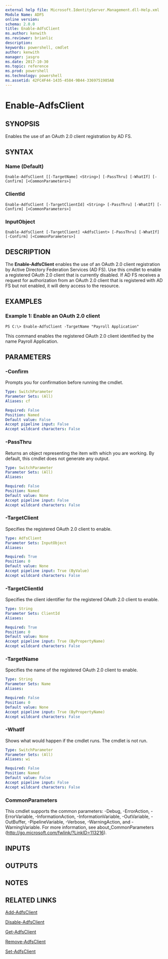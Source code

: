```yaml
---
external help file: Microsoft.IdentityServer.Management.dll-Help.xml
Module Name: ADFS
online version: 
schema: 2.0.0
title: Enable-AdfsClient
ms.author: kenwith
ms.reviewer: brianlic
description: 
keywords: powershell, cmdlet
author: kenwith
manager: jasgro
ms.date: 2017-10-30
ms.topic: reference
ms.prod: powershell
ms.technology: powershell
ms.assetid: 42FC4F44-1435-4584-9B44-3369751985AB
---
```


# Enable-AdfsClient

## SYNOPSIS
Enables the use of an OAuth 2.0 client registration by AD FS.

## SYNTAX

### Name (Default)
```
Enable-AdfsClient [[-TargetName] <String>] [-PassThru] [-WhatIf] [-Confirm] [<CommonParameters>]
```

### ClientId
```
Enable-AdfsClient [-TargetClientId] <String> [-PassThru] [-WhatIf] [-Confirm] [<CommonParameters>]
```

### InputObject
```
Enable-AdfsClient [-TargetClient] <AdfsClient> [-PassThru] [-WhatIf] [-Confirm] [<CommonParameters>]
```

## DESCRIPTION
The **Enable-AdfsClient** enables the use of an OAuth 2.0 client registration by Active Directory Federation Services (AD FS).
Use this cmdlet to enable a registered OAuth 2.0 client that is currently disabled.
If AD FS receives a request for authorization from an OAuth 2.0 client that is registered with  AD FS but not enabled, it will deny access to the resource.

## EXAMPLES

### Example 1: Enable an OAuth 2.0 client
```
PS C:\> Enable-AdfsClient -TargetName "Payroll Application"
```

This command enables the registered OAuth 2.0 client identified by the name Payroll Application.

## PARAMETERS

### -Confirm
Prompts you for confirmation before running the cmdlet.

```yaml
Type: SwitchParameter
Parameter Sets: (All)
Aliases: cf

Required: False
Position: Named
Default value: False
Accept pipeline input: False
Accept wildcard characters: False
```

### -PassThru
Returns an object representing the item with which you are working.
By default, this cmdlet does not generate any output.

```yaml
Type: SwitchParameter
Parameter Sets: (All)
Aliases: 

Required: False
Position: Named
Default value: None
Accept pipeline input: False
Accept wildcard characters: False
```

### -TargetClient
Specifies the registered OAuth 2.0 client to enable.

```yaml
Type: AdfsClient
Parameter Sets: InputObject
Aliases: 

Required: True
Position: 0
Default value: None
Accept pipeline input: True (ByValue)
Accept wildcard characters: False
```

### -TargetClientId
Specifies the client identifier for the registered OAuth 2.0 client to enable.

```yaml
Type: String
Parameter Sets: ClientId
Aliases: 

Required: True
Position: 0
Default value: None
Accept pipeline input: True (ByPropertyName)
Accept wildcard characters: False
```

### -TargetName
Specifies the name of the registered OAuth 2.0 client to enable.

```yaml
Type: String
Parameter Sets: Name
Aliases: 

Required: False
Position: 0
Default value: None
Accept pipeline input: True (ByPropertyName)
Accept wildcard characters: False
```

### -WhatIf
Shows what would happen if the cmdlet runs.
The cmdlet is not run.

```yaml
Type: SwitchParameter
Parameter Sets: (All)
Aliases: wi

Required: False
Position: Named
Default value: False
Accept pipeline input: False
Accept wildcard characters: False
```

### CommonParameters
This cmdlet supports the common parameters: -Debug, -ErrorAction, -ErrorVariable, -InformationAction, -InformationVariable, -OutVariable, -OutBuffer, -PipelineVariable, -Verbose, -WarningAction, and -WarningVariable. For more information, see about_CommonParameters (http://go.microsoft.com/fwlink/?LinkID=113216).

## INPUTS

## OUTPUTS

## NOTES

## RELATED LINKS

[Add-AdfsClient](./Add-AdfsClient.md)

[Disable-AdfsClient](./Disable-AdfsClient.md)

[Get-AdfsClient](./Get-AdfsClient.md)

[Remove-AdfsClient](./Remove-AdfsClient.md)

[Set-AdfsClient](./Set-AdfsClient.md)

